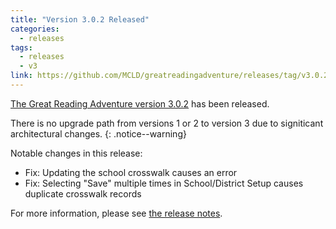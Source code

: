 ```yaml
---
title: "Version 3.0.2 Released"
categories:
  - releases
tags:
  - releases
  - v3
link: https://github.com/MCLD/greatreadingadventure/releases/tag/v3.0.2
---
```


[The Great Reading Adventure version 3.0.2](https://github.com/MCLD/greatreadingadventure/releases/tag/v3.0.2) has been released.

There is no upgrade path from versions 1 or 2 to version 3 due to signiticant architectural changes.
{: .notice--warning}

Notable changes in this release:

- Fix: Updating the school crosswalk causes an error
- Fix: Selecting "Save" multiple times in School/District Setup causes duplicate crosswalk records

For more information, please see [the release notes](https://github.com/MCLD/greatreadingadventure/releases/tag/v3.0.2).
